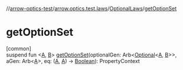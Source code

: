 //[arrow-optics-test](../../../index.md)/[arrow.optics.test.laws](../index.md)/[OptionalLaws](index.md)/[getOptionSet](get-option-set.md)

# getOptionSet

[common]\
suspend fun &lt;[A](get-option-set.md), [B](get-option-set.md)&gt; [getOptionSet](get-option-set.md)(optionalGen: Arb&lt;[Optional](../../../../arrow-annotations/arrow.optics/-optional/index.md)&lt;[A](get-option-set.md), [B](get-option-set.md)&gt;&gt;, aGen: Arb&lt;[A](get-option-set.md)&gt;, eq: ([A](get-option-set.md), [A](get-option-set.md)) -&gt; [Boolean](https://kotlinlang.org/api/latest/jvm/stdlib/kotlin/-boolean/index.html)): PropertyContext
